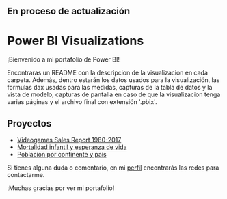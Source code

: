 ## En proceso de actualización

# Power BI Visualizations

¡Bienvenido a mi portafolio de Power BI!

Encontraras un README con la descripcion de la visualizacion en cada carpeta. Además, dentro estarán los datos usados para la visualización, las formulas dax usadas para las medidas, capturas de la tabla de datos y la vista de modelo, capturas de pantalla en caso de que la visualizacion tenga varias páginas y el archivo final con extensión '.pbix'.
  
## Proyectos

- [Videogames Sales Report 1980-2017](PowerBI/Reporte_de_Ventas_de_Videojuegos_1980-2017)
- [Mortalidad infantil y esperanza de vida](DataVizPortfolio/PowerBI/Mortalidad_infantil_y_esperanza_de_vida)
- [Población por continente y país](DataVizPortfolio/PowerBI/Población_por_continente_y_país)


Si tienes alguna duda o comentario, en mi [perfil](https://github.com/RoderickGamer) encontrarás las redes para contactarme.

¡Muchas gracias por ver mi portafolio!
